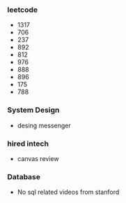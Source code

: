 ### leetcode 
 - 1317
 - 706
 - 237
 - 892
 - 812
 - 976
 - 888
 - 896
 - 175
 - 788
### System Design
 - desing messenger
### hired intech
 - canvas review
### Database
 - No sql related videos from stanford

